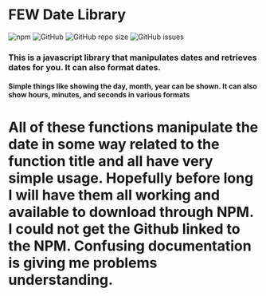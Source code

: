# FEW Date Library

![npm](https://img.shields.io/npm/v/few-date-lib)
![GitHub](https://img.shields.io/github/license/alexandershearer/FEW_Date_Library)
![GitHub repo size](https://img.shields.io/github/repo-size/alexandershearer/FEW_Date_Library)
![GitHub issues](https://img.shields.io/github/issues/alexandershearer/FEW_Date_Library)

### This is a javascript library that manipulates dates and retrieves dates for you. It can also format dates.

#### Simple things like showing the day, month, year can be shown. It can also show hours, minutes, and seconds in various formats

# All of these functions manipulate the date in some way related to the function title and all have very simple usage. Hopefully before long I will have them all working and available to download through NPM. I could not get the Github linked to the NPM. Confusing documentation is giving me problems understanding.
